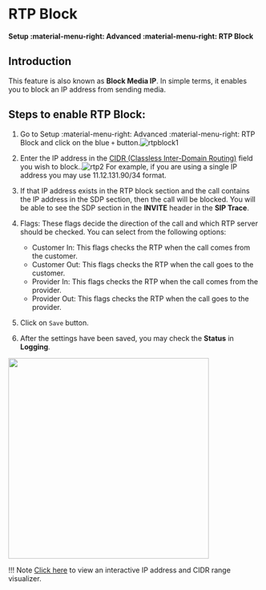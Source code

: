 # RTP Block

**Setup :material-menu-right: Advanced :material-menu-right: RTP Block**

## Introduction

This feature is also known as **Block Media IP**. In simple terms, it enables you to block an IP address from sending media.

## Steps to enable RTP Block:

1. Go to Setup :material-menu-right: Advanced :material-menu-right: RTP Block and click on the blue `+` button.![rtpblock1](/setup/img/rtpblock1.png)

2. Enter the IP address in the [CIDR (Classless Inter-Domain Routing)](https://en.wikipedia.org/wiki/Classless_Inter-Domain_Routing) field you wish to block..![rtp2](/setup/img/rtp2.jpg) For example, if you are using a single IP address you may use 11.12.131.90/34 format.

3. If that IP address exists in the RTP block section and the call contains the IP address in the SDP section, then the call will be blocked. You will be able to see the SDP section in the **INVITE** header in the **SIP Trace**.

4. Flags: These flags decide the direction of the call and which RTP server should be checked. You can select from the following options:
      +  Customer In: This flags checks the RTP when the call comes from the customer.
      +  Customer Out: This flags checks the RTP when the call goes to the customer.
      +  Provider In: This flags checks the RTP when the call comes from the provider.
      +  Provider Out: This flags checks the RTP when the call goes to the provider.

5. Click on `Save` button.

6. After the settings have been saved, you may check the **Status** in **Logging**.

<img src= "/setup/img/rtp11.png" width= "400">

!!! Note
    [Click here](https://cidr.xyz/) to view an interactive IP address and CIDR range visualizer.
